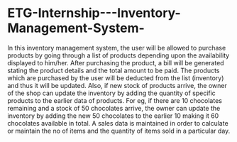 # ETG-Internship---Inventory-Management-System-
In this inventory management system, the user will be allowed to purchase products by going through a list of products depending upon the availability displayed to him/her.
After purchasing the product, a bill will be generated stating the product details and the total amount to be paid.
The products which are purchased by the user will be deducted from the list (inventory) and thus it will be updated.
Also, if new stock of products arrive, the owner of the shop can update the inventory by adding the quantity of specific products to the earlier data of products. For eg, if there are 10 chocolates remaining and a stock of 50 chocolates arrive, the owner can update the inventory by adding the new 50 chocolates to the earlier 10 making it 60 chocolates available in total.
A sales data is maintained in order to calculate or maintain the no of items and the quantity of items sold in a particular day.
